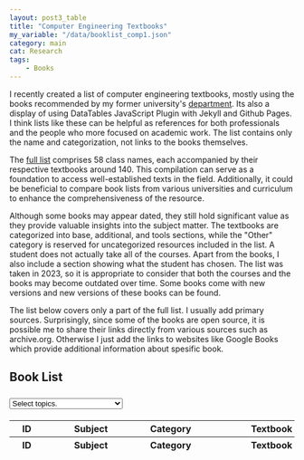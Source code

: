 ```yaml
---
layout: post3_table
title: "Computer Engineering Textbooks"
my_variable: "/data/booklist_comp1.json"
category: main
cat: Research
tags:
    - Books
---
```


I recently created a list of computer engineering textbooks, mostly using the books recommended by my former university's [department](https://www.ogu.edu.tr/). Its also a display of using DataTables JavaScript Plugin with Jekyll and Github Pages. I think lists like these can be helpful as references for both professionals and the people who more focused on academic work. The list contains only the name and categorization, not links to the books themselves.

The [full list](https://disk.yandex.com.tr/i/DchWODyCROwE6g) comprises 58 class names, each accompanied by their respective textbooks around 140. This compilation can serve as a foundation to access well-established texts in the field. Additionally, it could be beneficial to compare book lists from various universities and curriculum to enhance the comprehensiveness of the resource.

Although some books may appear dated, they still hold significant value as they provide valuable insights into the subject matter. The textbooks are categorized into base, additional, and tools sections, while the "Other" category is reserved for uncategorized resources included in the list. A student does not actually take all of the courses. Apart from the books, I also include a section showing what the student has chosen. The list was taken in 2023, so it is appropriate to consider that both the courses and the books may become outdated over time. Some books come with new versions and new versions of these books can be found.

The list below covers only a part of the full list. I usually add primary sources. Surprisingly, since some of the books are open source, it is possible me to share their links directly from various sources such as archive.org. Otherwise I just add the links to websites like Google Books which provide additional information about spesific book.

## Book List

<div style=" margin-bottom: 20px; margin-top: 25px; ">
<select name="myselect" style="max-width:200px;" class="form-select form-select-sm" aria-label=".form-select-sm example" id="myselect">
<option value="">Select topics.</option>
<option value="Physics">Physics</option>
<option value="Calculus">Calculus</option>  
<option value="Differential Equations">Differential Equations</option>
<option value="Linear Algebra">Linear Algebra</option>
<option value="Numerical Methods">Numerical Methods</option>
<option value="Algorithms And Complexity">Algorithms And Complexity</option>
<option value="Probability">Probability</option>
<option value="Dicrete Computational Structures">Dicrete Computational Structures</option>
<option value="Formal Languages and Automata">Formal Languages and Automata</option>
<option value="Digital Design">Digital Design</option>
<option value="Fundementals Of Electronics">Fundementals Of Electronics</option>
<option value="Data Structures">Data Structures</option>
<option value="Programming">Programming</option>
<option value="Database Programming">Database Programming</option>
<option value="Object Oriented Programming">Object Oriented Programming</option>
<option value="Advanced Programming">Advanced Programming</option>
<option value="Enterprise Java">Enterprise Java</option>
<option value="Database Management Systems">Database Management Systems</option>
<option value="Microcomputers">Microcomputers</option>
<option value="Computer Architecture">Computer Architecture</option>
<option value="Advanced Computer Architecture">Advanced Computer Architecture</option>
<option value="Computer Programming For Engineering Problems">Computer Programming For Engineering Problems</option>
<option value="Software Engineering">Software Engineering</option>
<option value="Business Intelligence">Business Intelligence</option>
<option value="Operating Systems">Operating Systems</option>
<option value="Computer Networks">Computer Networks</option>
<option value="Distributed Systems">Distributed Systems</option>
<option value="Autonomous Mobile Robots">Autonomous Mobile Robots</option>
<option value="Wireless Sensor Networks">Wireless Sensor Networks</option>
<option value="System Programming">System Programming</option>
<option value="Mobile Programming">Mobile Programming</option>
<option value="Secure Coding">Secure Coding</option>
<option value="Data Structures And Algoritm Analysis">Data Structures And Algoritm Analysis</option>
<option value="Economics">Economics</option>
<option value="Entrepreneurship">Entrepreneurship</option>
<option value="Financial Markets">Financial Markets</option>
<option value="Algorithms For Optimization">Algorithms For Optimization</option>
<option value="Parallel Programing">Parallel Programing</option>
<option value="Computational Geometry">Computational Geometry</option>
<option value="Pattern Recognition">Pattern Recognition</option>
<option value="Data Mining">Data Mining</option>
<option value="Data Security">Data Security</option>
<option value="Image Processing">Image Processing</option>
<option value="Artificial Intelligence">Artificial Intelligence</option>
<option value="Big Data Mining">Big Data Mining</option>
<option value="Deep Learning">Deep Learning</option>
<option value="Data Mining">Data Mining</option>
<option value="Text Mining">Text Mining</option>
<option value="Neural Networks">Neural Networks</option>
<option value="Machine Learning">Machine Learning</option>
<option value="Fuzzy Logic">Fuzzy Logic</option>
<option value="Digital Communication">Digital Communication</option>
<option value="Network Applications UE">Network Applications UE</option>
<option value="Introduction To VHDL">Introduction To VHDL</option>
<option value="Web Based Technologies">Web Based Technologies</option>
<option value="Others">Others</option>
</select>
</div>

<table id="example" class="table table-bordered mt-3 mb-3 display" style="width:100% font-size:13px;">
                      <thead>
                        <tr>
                          <th style="min-width: 45px;">ID</th>
                          <th style="min-width: 150px;">Subject</th>
                          <th style="min-width: 100px;">Category</th>
                          <th style="min-width: 225px;">Textbook</th>
                        </tr>
                      </thead>
                      <tfoot>
                        <tr>
                          <th>ID</th>
                          <th>Subject</th>
                          <th>Category</th>
                          <th>Textbook</th>
                        </tr>
                      </tfoot>
</table>
